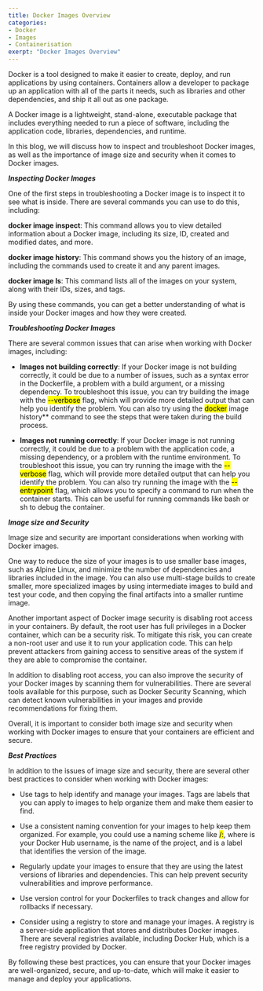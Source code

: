 ```yaml
---
title: Docker Images Overview
categories:
- Docker
- Images
- Containerisation
exerpt: "Docker Images Overview"
---
```


Docker is a tool designed to make it easier to create, deploy, and run applications by using containers. Containers allow a developer to package up an application with all of the parts it needs, such as libraries and other dependencies, and ship it all out as one package.

A Docker image is a lightweight, stand-alone, executable package that includes everything needed to run a piece of software, including the application code, libraries, dependencies, and runtime.

In this blog, we will discuss how to inspect and troubleshoot Docker images, as well as the importance of image size and security when it comes to Docker images.

***Inspecting Docker Images***

One of the first steps in troubleshooting a Docker image is to inspect it to see what is inside. There are several commands you can use to do this, including:

**docker image inspect**: This command allows you to view detailed information about a Docker image, including its size, ID, created and modified dates, and more.

**docker image history**: This command shows you the history of an image, including the commands used to create it and any parent images.

**docker image ls**: This command lists all of the images on your system, along with their IDs, sizes, and tags.

By using these commands, you can get a better understanding of what is inside your Docker images and how they were created.

***Troubleshooting Docker Images***

There are several common issues that can arise when working with Docker images, including:

- **Images not building correctly**: If your Docker image is not building correctly, it could be due to a number of issues, such as a syntax error in the Dockerfile, a problem with a build argument, or a missing dependency. To troubleshoot this issue, you can try building the image with the <mark>--verbose</mark> flag, which will provide more detailed output that can help you identify the problem. You can also try using the <mark>docker</mark> image history** command to see the steps that were taken during the build process.

- **Images not running correctly**: If your Docker image is not running correctly, it could be due to a problem with the application code, a missing dependency, or a problem with the runtime environment. To troubleshoot this issue, you can try running the image with the <mark>--verbose</mark> flag, which will provide more detailed output that can help you identify the problem. You can also try running the image with the <mark>--entrypoint</mark> flag, which allows you to specify a command to run when the container starts. This can be useful for running commands like bash or sh to debug the container.

***Image size and Security***

Image size and security are important considerations when working with Docker images.

One way to reduce the size of your images is to use smaller base images, such as Alpine Linux, and minimize the number of dependencies and libraries included in the image. You can also use multi-stage builds to create smaller, more specialized images by using intermediate images to build and test your code, and then copying the final artifacts into a smaller runtime image.

Another important aspect of Docker image security is disabling root access in your containers. By default, the root user has full privileges in a Docker container, which can be a security risk. To mitigate this risk, you can create a non-root user and use it to run your application code. This can help prevent attackers from gaining access to sensitive areas of the system if they are able to compromise the container.

In addition to disabling root access, you can also improve the security of your Docker images by scanning them for vulnerabilities. There are several tools available for this purpose, such as Docker Security Scanning, which can detect known vulnerabilities in your images and provide recommendations for fixing them.

Overall, it is important to consider both image size and security when working with Docker images to ensure that your containers are efficient and secure.

***Best Practices***

In addition to the issues of image size and security, there are several other best practices to consider when working with Docker images:

- Use tags to help identify and manage your images. Tags are labels that you can apply to images to help organize them and make them easier to find.

- Use a consistent naming convention for your images to help keep them organized. For example, you could use a naming scheme like <mark><username>/<project>:<tag></mark>, where <mark><username></mark> is your Docker Hub username, <mark><project></mark> is the name of the project, and <mark><tag></mark> is a label that identifies the version of the image.

- Regularly update your images to ensure that they are using the latest versions of libraries and dependencies. This can help prevent security vulnerabilities and improve performance.

- Use version control for your Dockerfiles to track changes and allow for rollbacks if necessary.

- Consider using a registry to store and manage your images. A registry is a server-side application that stores and distributes Docker images. There are several registries available, including Docker Hub, which is a free registry provided by Docker.

By following these best practices, you can ensure that your Docker images are well-organized, secure, and up-to-date, which will make it easier to manage and deploy your applications.